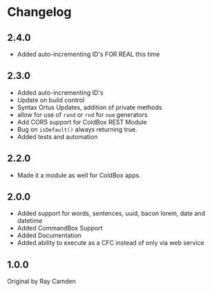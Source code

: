 # Changelog

## 2.4.0

* Added auto-incrementing ID's FOR REAL this time

## 2.3.0

* Added auto-incrementing ID's
* Update on build control
* Syntax Ortus Updates, addition of private methods
* allow for use of `rand` or `rnd` for `num` generators
* Add CORS support for ColdBox REST Module
* Bug on `isDefault()` always returning true.
* Added tests and automation

## 2.2.0

* Made it a module as well for ColdBox apps.

## 2.0.0

* Added support for words, sentences, uuid, bacon lorem, date and datetime
* Added CommandBox Support
* Added Documentation
* Added ability to execute as a CFC instead of only via web service

## 1.0.0

Original by Ray Camden
